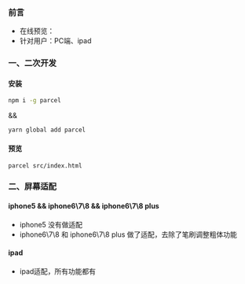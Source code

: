 ### 前言
- 在线预览：
- 针对用户：PC端、ipad

### 一、二次开发

#### 安装

```bash
npm i -g parcel
```

&&

```
yarn global add parcel
```

#### 预览

```
parcel src/index.html
```

### 二、屏幕适配
#### iphone5 && iphone6\7\8 && iphone6\7\8 plus
- iphone5 没有做适配
- iphone6\7\8 和 iphone6\7\8 plus 做了适配，去除了笔刷调整粗体功能

#### ipad
- ipad适配，所有功能都有